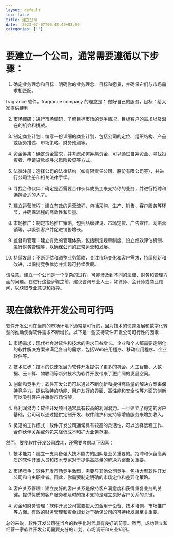 ```yaml
---
layout: default
toc: false
title: 建立公司
date:  2023-07-07T09:42:49+08:00
categories: ['']
---
```



# 要建立一个公司，通常需要遵循以下步骤：

1. 确定业务理念和目标：明确你的业务理念、目标和愿景，并确保它们与市场需求相匹配。

fragrance 软件，fragrance company 的理念是： 做好自己的服务，目标：给大家提供便利

2. 市场调研：进行市场调研，了解目标市场的竞争情况、目标客户的需求以及潜在的机会和挑战。



3. 制定商业计划：编写一份详细的商业计划，包括公司的定位、组织结构、产品或服务描述、市场策略、财务预测等。


4. 资金筹集：确定资金需求，并考虑如何筹集资金，可以通过自筹资金、寻找投资者、申请贷款或寻求风险投资等方式。


5. 法律注册：选择公司的法律结构（如有限责任公司、股份有限公司等），并进行公司注册和相关法律手续。

6. 寻找合作伙伴：确定是否需要合作伙伴或员工来支持你的业务，并进行招聘和选择合适的人才。

7. 建立运营流程：建立有效的运营流程，包括采购、生产、销售、客户服务等环节，并确保流程的高效性和质量。


8. 市场推广：制定市场推广策略，包括品牌建设、市场定位、广告宣传、网络营销等，以吸引客户并促进销售增长。


9. 监督和管理：建立有效的管理体系，包括制定规章制度、设立绩效评估机制、进行财务管理等，以确保公司的正常运营和发展。


10. 持续发展：不断评估和调整业务策略，关注市场变化和客户需求，持续创新和改进，以保持竞争优势并实现可持续发展。

请注意，建立一个公司是一个复杂的过程，可能涉及到不同的法律、财务和管理方面的问题。在进行这些步骤之前，建议咨询专业人士，如律师、会计师或商业顾问，以获取专业意见和指导。

# 现在做软件开发公司可行吗

软件开发公司在当前的市场环境下通常是可行的，因为技术的快速发展和数字化转型的推动使得软件需求不断增长。以下是一些支持软件开发公司可行性的因素：

1. 市场需求：现代社会对软件和技术的需求日益增长。企业和个人都需要定制化的软件解决方案来满足各自的需求，包括Web应用程序、移动应用程序、企业软件等。

2. 技术进步：技术的快速发展为软件开发提供了更多的机会。人工智能、大数据、云计算、物联网等新兴技术为软件开发带来了更广阔的发展空间。


3. 创新和竞争力：软件开发公司可以通过不断创新和提供高质量的解决方案来保持竞争力。提供独特的功能、用户友好的界面、高性能和安全性等方面的创新可以吸引客户并赢得市场份额。


4. 高利润潜力：软件开发项目通常具有较高的利润潜力。一旦建立了稳定的客户基础，公司可以通过提供定制开发、软件维护和支持等增值服务来增加收入。


5. 灵活的工作模式：软件开发公司通常具有较高的灵活性，可以选择远程工作、合作伙伴关系或外包来降低成本和扩大业务范围。

然而，要使软件开发公司成功，还需要考虑以下因素：

1. 技术能力：建立一支具备强大技术能力的团队是至关重要的。招聘和保留高素质的软件开发人员和技术专家对于提供高质量的解决方案至关重要。

2. 市场竞争：软件开发市场竞争激烈，需要与其他公司竞争，包括大型软件开发公司和自由职业者。因此，你需要制定明确的市场定位和差异化策略。

3. 客户关系管理：建立良好的客户关系是保持客户满意度和获得重复业务的关键。提供优质的客户服务和及时的技术支持是建立良好客户关系的关键。

4. 资金和财务管理：软件开发公司需要投入资金用于设备、技术培训、市场推广等方面。有效的财务管理和资金规划对于确保公司的可持续发展至关重要。

总的来说，软件开发公司在当今的数字化时代具有良好的前景。然而，成功建立和经营一家软件开发公司需要充分的计划、市场调研和专业知识。

